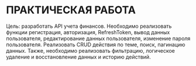 <h1>ПРАКТИЧЕСКАЯ РАБОТА</h1>
Цель: разработать API учета финансов. Необходимо реализовать функции регистрация, авторизация, RefreshToken, 
вывод данных пользователя, редактирование данных пользователя, изменение пароля пользователя. Реализовать CRUD действия по теме, поиск, пагинацию данных. Также, необходимо реализовать фильтрацию, логическое удаление и восстановление данных и историю действий.

